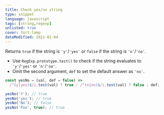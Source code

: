 ```yaml
---
title: Check yes/no string
type: snippet
language: javascript
tags: [string,regexp]
unlisted: true
cover: fort-lamp
dateModified: 2021-01-04
---
```


Returns `true` if the string is `'y'`/`'yes'` or `false` if the string is `'n'`/`'no'`.

- Use `RegExp.prototype.test()` to check if the string evaluates to `'y'`/`'yes'` or `'n'`/`'no'`.
- Omit the second argument, `def` to set the default answer as `'no'`.

```js
const yesNo = (val, def = false) =>
  /^(y|yes)$/i.test(val) ? true : /^(n|no)$/i.test(val) ? false : def;

yesNo('Y'); // true
yesNo('yes'); // true
yesNo('No'); // false
yesNo('Foo', true); // true
```
